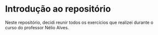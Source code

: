 # Introdução ao repositório

Neste repositório, decidi reunir todos os exercícios que realizei durante o curso do professor Nélio Alves.
